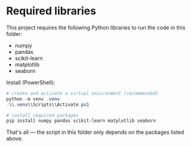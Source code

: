 # Required libraries

This project requires the following Python libraries to run the code in this folder:

- numpy
- pandas
- scikit-learn
- matplotlib
- seaborn

Install (PowerShell):

```powershell
# create and activate a virtual environment (recommended)
python -m venv .venv
.\\.venv\\Scripts\\Activate.ps1

# install required packages
pip install numpy pandas scikit-learn matplotlib seaborn
```

That's all — the script in this folder only depends on the packages listed above.
